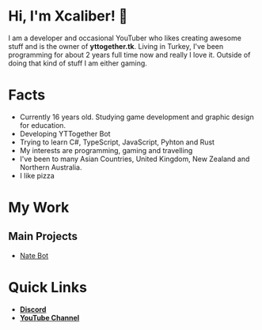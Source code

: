 # Hi, I'm Xcaliber! 👋

I am a developer and occasional YouTuber who likes creating awesome stuff and is the owner of **yttogether.tk**. Living in Turkey, I've been programming for about 2 years full time now and really I love it. Outside of doing that kind of stuff I am either gaming.

# Facts
- Currently 16 years old. Studying game development and graphic design for education.
- Developing YTTogether Bot
- Trying to learn C#, TypeScript, JavaScript, Pyhton and Rust
- My interests are programming, gaming and travelling
- I've been to many Asian Countries, United Kingdom, New Zealand and Northern Australia.
- I like pizza

# My Work
## Main Projects
- [Nate Bot](https://yttogether.tk/)


# Quick Links
- **[Discord](https://discord.com/invite/mJC5eqfUkG)**
- **[YouTube Channel](https://www.youtube.com/channel/UCFsJzVz6CzUIRI9lkBrXOjA)**
